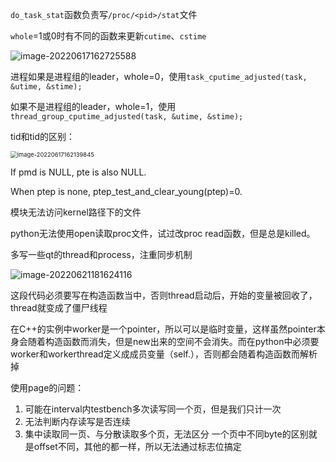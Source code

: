 

`do_task_stat`函数负责写`/proc/<pid>/stat`文件

`whole`=1或0时有不同的函数来更新`cutime`、`cstime`

![image-20220617162725588](https://michael-picgo.obs.cn-east-3.myhuaweicloud.com/image-20220617162725588.png)

进程如果是进程组的leader，whole=0，使用`task_cputime_adjusted(task, &utime, &stime);`

如果不是进程组的leader，whole=1，使用`thread_group_cputime_adjusted(task, &utime, &stime);`

tid和tid的区别：

<img src="https://michael-picgo.obs.cn-east-3.myhuaweicloud.com/image-20220617162139845.png" alt="image-20220617162139845" style="zoom:67%;" />

If pmd is NULL, pte is also NULL.

When ptep is none, ptep_test_and_clear_young(ptep)=0.

模块无法访问kernel路径下的文件

python无法使用open读取proc文件，试过改proc read函数，但是总是killed。

多写一些qt的thread和process，注重同步机制

![image-20220621181624116](https://michael-picgo.obs.cn-east-3.myhuaweicloud.com/image-20220621181624116.png)

这段代码必须要写在构造函数当中，否则thread启动后，开始的变量被回收了，thread就变成了僵尸线程

在C++的实例中worker是一个pointer，所以可以是临时变量，这样虽然pointer本身会随着构造函数而消失，但是new出来的空间不会消失。而在python中必须要worker和workerthread定义成成员变量（self.），否则都会随着构造函数而解析掉

使用page的问题：

1. 可能在interval内testbench多次读写同一个页，但是我们只计一次
2. 无法判断内存读写是否连续
3. 集中读取同一页、与分散读取多个页，无法区分
一个页中不同byte的区别就是offset不同，其他的都一样，所以无法通过标志位搞定